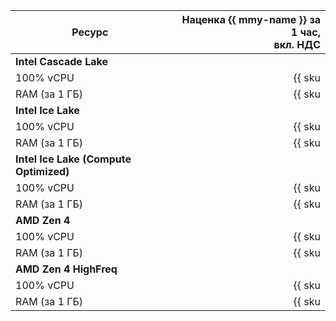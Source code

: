 | Ресурс        | Наценка {{ mmy-name }} за 1 час,<br>вкл. НДС                 |
| ------------- | -----------------------------------------------------------: |
| **Intel Cascade Lake**                                                       |
| 100% vCPU     | {{ sku|KZT|mdb.cluster.mysql.v2.cpu.c100.dedicated|string }} |
| RAM (за 1 ГБ) | {{ sku|KZT|mdb.cluster.mysql.v2.ram.dedicated|string }}      |
| **Intel Ice Lake**                                                           |
| 100% vCPU     | {{ sku|KZT|mdb.cluster.mysql.v3.cpu.c100.dedicated|string }} |
| RAM (за 1 ГБ) | {{ sku|KZT|mdb.cluster.mysql.v3.ram.dedicated|string }}      |
| **Intel Ice Lake (Compute Optimized)** |
| 100% vCPU | {{ sku|KZT|mdb.cluster.mysql.highfreq-v3.cpu.c100.dedicated|string }} |
| RAM (за 1 ГБ) | {{ sku|KZT|mdb.cluster.mysql.highfreq-v3.ram.dedicated|string }} |
| **AMD Zen 4**                                                           |
| 100% vCPU     | {{ sku|KZT|mdb.cluster.mysql.v4a.cpu.c100.dedicated|string }} |
| RAM (за 1 ГБ) | {{ sku|KZT|mdb.cluster.mysql.v4a.ram.dedicated|string }}      |
| **AMD Zen 4 HighFreq** |
| 100% vCPU | {{ sku|KZT|mdb.cluster.mysql.highfreq-v4a.cpu.c100.dedicated|string }} |
| RAM (за 1 ГБ) | {{ sku|KZT|mdb.cluster.mysql.highfreq-v4a.ram.dedicated|string }} |
